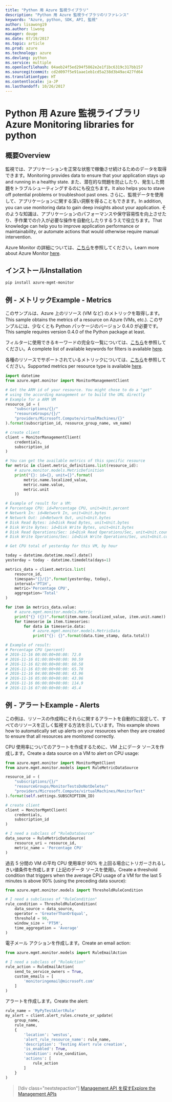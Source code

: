 ```yaml
---
title: "Python 用 Azure 監視ライブラリ"
description: "Python 用 Azure 監視ライブラリのリファレンス"
keywords: "Azure, python, SDK, API, 監視"
author: lisawong19
ms.author: liwong
manager: douge
ms.date: 07/19/2017
ms.topic: article
ms.prod: azure
ms.technology: azure
ms.devlang: python
ms.service: multiple
ms.openlocfilehash: 04aeb24f5ed294f5862e2e1f1bc6319c317bb157
ms.sourcegitcommit: cd2d097f5e91aae1eb1cd5a238d3b49ac427fd64
ms.translationtype: HT
ms.contentlocale: ja-JP
ms.lasthandoff: 10/26/2017
---
```

# <a name="azure-monitoring-libraries-for-python"></a><span data-ttu-id="1b76f-104">Python 用 Azure 監視ライブラリ</span><span class="sxs-lookup"><span data-stu-id="1b76f-104">Azure Monitoring libraries for python</span></span>

## <a name="overview"></a><span data-ttu-id="1b76f-105">概要</span><span class="sxs-lookup"><span data-stu-id="1b76f-105">Overview</span></span> 
<span data-ttu-id="1b76f-106">監視では、アプリケーションを正常な状態で稼働させ続けるためのデータを取得できます。</span><span class="sxs-lookup"><span data-stu-id="1b76f-106">Monitoring provides data to ensure that your application stays up and running in a healthy state.</span></span> <span data-ttu-id="1b76f-107">また、潜在的な問題を防止したり、発生した問題をトラブルシューティングするのにも役立ちます。</span><span class="sxs-lookup"><span data-stu-id="1b76f-107">It also helps you to stave off potential problems or troubleshoot past ones.</span></span> <span data-ttu-id="1b76f-108">さらに、監視データを使用して、アプリケーションに関する深い洞察を得ることもできます。</span><span class="sxs-lookup"><span data-stu-id="1b76f-108">In addition, you can use monitoring data to gain deep insights about your application.</span></span> <span data-ttu-id="1b76f-109">そのような知識は、アプリケーションのパフォーマンスや保守容易性を向上させたり、手作業での介入が必要な操作を自動化したりするうえで役立ちます。</span><span class="sxs-lookup"><span data-stu-id="1b76f-109">That knowledge can help you to improve application performance or maintainability, or automate actions that would otherwise require manual intervention.</span></span>

<span data-ttu-id="1b76f-110">Azure Monitor の詳細については、[こちら](https://docs.microsoft.com/azure/monitoring-and-diagnostics/monitoring-overview-azure-monitor)を参照してください。</span><span class="sxs-lookup"><span data-stu-id="1b76f-110">Learn more about Azure Monitor [here](https://docs.microsoft.com/azure/monitoring-and-diagnostics/monitoring-overview-azure-monitor).</span></span> 

## <a name="installation"></a><span data-ttu-id="1b76f-111">インストール</span><span class="sxs-lookup"><span data-stu-id="1b76f-111">Installation</span></span>
```bash
pip install azure-mgmt-monitor
```

## <a name="example---metrics"></a><span data-ttu-id="1b76f-112">例 - メトリック</span><span class="sxs-lookup"><span data-stu-id="1b76f-112">Example - Metrics</span></span>
<span data-ttu-id="1b76f-113">このサンプルは、Azure 上のリソース (VM など) のメトリックを取得します。</span><span class="sxs-lookup"><span data-stu-id="1b76f-113">This sample obtains the metrics of a resource on Azure (VMs, etc.).</span></span> <span data-ttu-id="1b76f-114">このサンプルには、少なくとも Python パッケージのバージョン 0.4.0 が必要です。</span><span class="sxs-lookup"><span data-stu-id="1b76f-114">This sample requires version 0.4.0 of the Python package at least.</span></span>

<span data-ttu-id="1b76f-115">フィルターに使用できるキーワードの完全な一覧については、[こちら](https://msdn.microsoft.com/library/azure/mt743622.aspx)を参照してください。</span><span class="sxs-lookup"><span data-stu-id="1b76f-115">A complete list of available keywords for filters is available [here](https://msdn.microsoft.com/library/azure/mt743622.aspx).</span></span>

<span data-ttu-id="1b76f-116">各種のリソースでサポートされているメトリックについては、[こちら](https://docs.microsoft.com/azure/monitoring-and-diagnostics/monitoring-supported-metrics)を参照してください。</span><span class="sxs-lookup"><span data-stu-id="1b76f-116">Supported metrics per resource type is available [here](https://docs.microsoft.com/azure/monitoring-and-diagnostics/monitoring-supported-metrics).</span></span>

```python
import datetime
from azure.mgmt.monitor import MonitorManagementClient

# Get the ARM id of your resource. You might chose to do a "get"
# using the according management or to build the URL directly
# Example for a ARM VM
resource_id = (
    "subscriptions/{}/"
    "resourceGroups/{}/"
    "providers/Microsoft.Compute/virtualMachines/{}"
).format(subscription_id, resource_group_name, vm_name)

# create client
client = MonitorManagementClient(
    credentials,
    subscription_id
)

# You can get the available metrics of this specific resource
for metric in client.metric_definitions.list(resource_id):
    # azure.monitor.models.MetricDefinition
    print("{}: id={}, unit={}".format(
        metric.name.localized_value,
        metric.name.value,
        metric.unit
    ))

# Example of result for a VM:
# Percentage CPU: id=Percentage CPU, unit=Unit.percent
# Network In: id=Network In, unit=Unit.bytes
# Network Out: id=Network Out, unit=Unit.bytes
# Disk Read Bytes: id=Disk Read Bytes, unit=Unit.bytes
# Disk Write Bytes: id=Disk Write Bytes, unit=Unit.bytes
# Disk Read Operations/Sec: id=Disk Read Operations/Sec, unit=Unit.count_per_second
# Disk Write Operations/Sec: id=Disk Write Operations/Sec, unit=Unit.count_per_second

# Get CPU total of yesterday for this VM, by hour

today = datetime.datetime.now().date()
yesterday = today - datetime.timedelta(days=1)

metrics_data = client.metrics.list(
    resource_id,
    timespan="{}/{}".format(yesterday, today),
    interval='PT1H',
    metric='Percentage CPU',
    aggregation='Total'
)

for item in metrics_data.value:
    # azure.mgmt.monitor.models.Metric
    print("{} ({})".format(item.name.localized_value, item.unit.name))
    for timeserie in item.timeseries:
        for data in timeserie.data:
            # azure.mgmt.monitor.models.MetricData
            print("{}: {}".format(data.time_stamp, data.total))

# Example of result:
# Percentage CPU (percent)
# 2016-11-16 00:00:00+00:00: 72.0
# 2016-11-16 01:00:00+00:00: 90.59
# 2016-11-16 02:00:00+00:00: 60.58
# 2016-11-16 03:00:00+00:00: 65.78
# 2016-11-16 04:00:00+00:00: 43.96
# 2016-11-16 05:00:00+00:00: 43.96
# 2016-11-16 06:00:00+00:00: 114.9
# 2016-11-16 07:00:00+00:00: 45.4
```

## <a name="example---alerts"></a><span data-ttu-id="1b76f-117">例 - アラート</span><span class="sxs-lookup"><span data-stu-id="1b76f-117">Example - Alerts</span></span>
<span data-ttu-id="1b76f-118">この例は、リソースの作成時にそれらに関するアラートを自動的に設定して、すべてのリソースを正しく監視する方法を示しています。</span><span class="sxs-lookup"><span data-stu-id="1b76f-118">This example shows how to automatically set up alerts on your resources when they are created to ensure that all resources are monitored correctly.</span></span>

<span data-ttu-id="1b76f-119">CPU 使用率についてのアラートを作成するために、VM 上にデータ ソースを作成します。</span><span class="sxs-lookup"><span data-stu-id="1b76f-119">Create a data source on a VM to alert on CPU usage:</span></span>
```python
from azure.mgmt.monitor import MonitorMgmtClient
from azure.mgmt.monitor.models import RuleMetricDataSource

resource_id = (
    "subscriptions/{}/"
    "resourceGroups/MonitorTestsDoNotDelete/"
    "providers/Microsoft.Compute/virtualMachines/MonitorTest"
).format(self.settings.SUBSCRIPTION_ID)

# create client
client = MonitorMgmtClient(
    credentials,
    subscription_id
)

# I need a subclass of "RuleDataSource"
data_source = RuleMetricDataSource(
    resource_uri = resource_id,
    metric_name = 'Percentage CPU'
)
```
<span data-ttu-id="1b76f-120">過去 5 分間の VM の平均 CPU 使用率が 90% を上回る場合にトリガーされるしきい値条件を作成します (上記のデータ ソースを使用)。</span><span class="sxs-lookup"><span data-stu-id="1b76f-120">Create a threshold condition that triggers when the average CPU usage of a VM for the last 5 minutes is above 90% (using the preceding data source):</span></span>
```python
from azure.mgmt.monitor.models import ThresholdRuleCondition

# I need a subclasses of "RuleCondition"
rule_condition = ThresholdRuleCondition(
    data_source = data_source,
    operator = 'GreaterThanOrEqual',
    threshold = 90,
    window_size = 'PT5M',
    time_aggregation = 'Average'
)
```

<span data-ttu-id="1b76f-121">電子メール アクションを作成します。</span><span class="sxs-lookup"><span data-stu-id="1b76f-121">Create an email action:</span></span>
```python
from azure.mgmt.monitor.models import RuleEmailAction

# I need a subclass of "RuleAction"
rule_action = RuleEmailAction(
    send_to_service_owners = True,
    custom_emails = [
        'monitoringemail@microsoft.com'
    ]
)
```

<span data-ttu-id="1b76f-122">アラートを作成します。</span><span class="sxs-lookup"><span data-stu-id="1b76f-122">Create the alert:</span></span>
```python
rule_name = 'MyPyTestAlertRule'
my_alert = client.alert_rules.create_or_update(
    group_name,
    rule_name,
    {
        'location': 'westus',
        'alert_rule_resource_name': rule_name,
        'description': 'Testing Alert rule creation',
        'is_enabled': True,
        'condition': rule_condition,
        'actions': [
            rule_action
        ]
    }
)
```
> [!div class="nextstepaction"]
> [<span data-ttu-id="1b76f-123">Management API を探す</span><span class="sxs-lookup"><span data-stu-id="1b76f-123">Explore the Management APIs</span></span>](/python/api/overview/azure/monitoring/managementlibrary)
